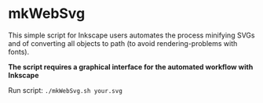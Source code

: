 # mkWebSvg
This simple script for Inkscape users automates the process minifying SVGs and of converting all objects to path (to avoid rendering-problems with fonts).

**The script requires a graphical interface for the automated workflow with Inkscape**

Run script:
``./mkWebSvg.sh your.svg``
